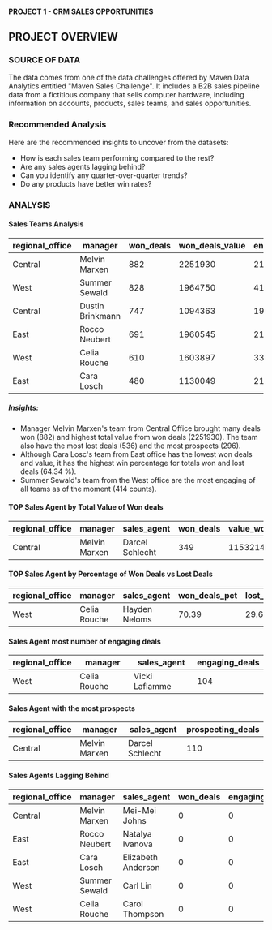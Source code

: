#### PROJECT 1 - CRM SALES OPPORTUNITIES

## PROJECT OVERVIEW

### SOURCE OF DATA
The data comes from one of the data challenges offered by Maven Data Analytics entitled "Maven Sales Challenge". It includes a B2B sales pipeline data from a fictitious company that sells computer hardware, including information on accounts, products, sales teams, and sales opportunities.

### Recommended Analysis
Here are the recommended insights to uncover from the datasets:
- How is each sales team performing compared to the rest?
- Are any sales agents lagging behind?
- Can you identify any quarter-over-quarter trends?
- Do any products have better win rates?


### ANALYSIS

#### Sales Teams Analysis
| regional_office | manager |  won_deals | won_deals_value | engaging_deals | lost_deals | prospecting_deals | win_pct |
| ----------- | ----------- | ----------- | ----------- | ----------- | ----------- | ----------- | ----------- |
| Central   | Melvin Marxen     | 882 | 2251930 | 215 | 536 | 296 | 62.20 |
| West      | Summer Sewald     | 828 | 1964750 | 414 | 459 | 0 | 64.34 |
| Central   | Dustin Brinkmann  | 747 | 1094363 | 193 | 439 | 204 | 62.98 |
| East      | Rocco Neubert     | 691 | 1960545 | 214 | 422 | 0 | 62.08 |
| West      | Celia Rouche      | 610 | 1603897 | 334 | 352 | 0 | 63.41 |
| East      | Cara Losch        | 480 | 1130049 | 219 | 265 | 0 | 64.43 |

##### Insights:
- Manager Melvin Marxen's team from Central Office brought many deals won (882) and highest total value from won deals (2251930). The team also have the most lost deals (536) and the most prospects (296).
- Although Cara Losc's team from East office has the lowest won deals and value, it has the highest win percentage for totals won and lost deals (64.34 %).
- Summer Sewald's team from the West office are the most engaging of all teams as of the moment (414 counts).


#### TOP Sales Agent by Total Value of Won deals
| regional_office | manager | sales_agent | won_deals | value_won_deals |
| ----------- | ----------- | ----------- | ----------- | ----------- |
| Central | Melvin Marxen | Darcel Schlecht | 349 | 1153214 |

#### TOP Sales Agent by Percentage of Won Deals vs Lost Deals
| regional_office | manager | sales_agent | won_deals_pct | lost_deals_pct |
| ----------- | ----------- | ----------- | ----------- | ----------- |
| West | Celia Rouche | Hayden Neloms | 70.39 | 29.61 |

#### Sales Agent most number of engaging deals
| regional_office | manager | sales_agent | engaging_deals | 
| ----------- | ----------- | ----------- | ----------- |
| West | Celia Rouche | Vicki Laflamme | 104 |

#### Sales Agent with the most prospects 
| regional_office | manager | sales_agent | prospecting_deals | 
| ----------- | ----------- | ----------- | ----------- |
| Central | Melvin Marxen | Darcel Schlecht | 110 | 

#### Sales Agents Lagging Behind
| regional_office | manager | sales_agent | won_deals | engaging_deals | lost_deals | prospecting_deals | 
| ----------- | ----------- | ----------- | ----------- | ----------- | ----------- | ----------- |
| Central | Melvin Marxen | Mei-Mei Johns | 0 | 0 | 0 | 0 | 
| East | Rocco Neubert | Natalya Ivanova | 0 | 0 | 0 | 0 | 
| East | Cara Losch | Elizabeth Anderson | 0 | 0 | 0 | 0 | 
| West | Summer Sewald | Carl Lin | 0 | 0 | 0 | 0 | 
| West | Celia Rouche | Carol Thompson | 0 | 0 | 0 | 0 | 



